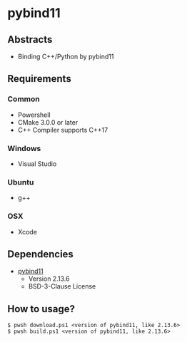 # pybind11

## Abstracts

* Binding C++/Python by pybind11

## Requirements

### Common

* Powershell
* CMake 3.0.0 or later
* C++ Compiler supports C++17

### Windows

* Visual Studio

### Ubuntu

* g++

### OSX

* Xcode

## Dependencies

* [pybind11](https://github.com/pybind/pybind11)
  * Version 2.13.6
  * BSD-3-Clause License

## How to usage?

````shell
$ pwsh download.ps1 <version of pybind11, like 2.13.6>
$ pwsh build.ps1 <version of pybind11, like 2.13.6>
````